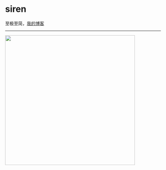 # siren
至极至简，[我的博客](https://ooooor.github.io/)

------
<img src="https://raw.githubusercontent.com/wiki/ooooor/siren/siren_index.png" width="420"/>

